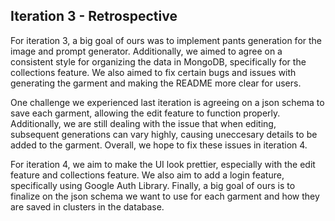 ## Iteration 3 - Retrospective

For iteration 3, a big goal of ours was to implement pants generation for the image and prompt generator. Additionally, we aimed to agree on a consistent style for organizing the data in MongoDB, specifically for the collections feature. We also aimed to fix certain bugs and issues with generating the garment and making the README more clear for users. 

One challenge we experienced last iteration is agreeing on a json schema to save each garment, allowing the edit feature to function properly. Additionally, we are still dealing with the issue that when editing, subsequent generations can vary highly, causing uneccesary details to be added to the garment. Overall, we hope to fix these issues in iteration 4.

For iteration 4, we aim to make the UI look prettier, especially with the edit feature and collections feature. We also aim to add a login feature, specifically using Google Auth Library. Finally, a big goal of ours is to finalize on the json schema we want to use for each garment and how they are saved in clusters in the database. 
